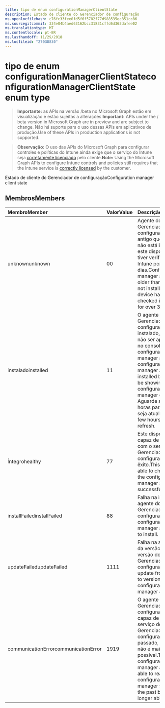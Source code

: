 ```yaml
---
title: tipo de enum configurationManagerClientState
description: Estado de cliente do Gerenciador de configuração
ms.openlocfilehash: c76fc33fee0fd5f6f5782f77d988535ec851cc86
ms.sourcegitcommit: 334e84b4aed63162bcc31831cffd6d363dafee02
ms.translationtype: MT
ms.contentlocale: pt-BR
ms.lasthandoff: 11/29/2018
ms.locfileid: "27038830"
---
```

# <a name="configurationmanagerclientstate-enum-type"></a><span data-ttu-id="e356f-103">tipo de enum configurationManagerClientState</span><span class="sxs-lookup"><span data-stu-id="e356f-103">configurationManagerClientState enum type</span></span>

> <span data-ttu-id="e356f-104">**Importante:** as APIs na versão /beta no Microsoft Graph estão em visualização e estão sujeitas a alterações.</span><span class="sxs-lookup"><span data-stu-id="e356f-104">**Important:** APIs under the / beta version in Microsoft Graph are in preview and are subject to change.</span></span> <span data-ttu-id="e356f-105">Não há suporte para o uso dessas APIs em aplicativos de produção.</span><span class="sxs-lookup"><span data-stu-id="e356f-105">Use of these APIs in production applications is not supported.</span></span>

> <span data-ttu-id="e356f-106">**Observação:** O uso das APIs do Microsoft Graph para configurar controles e políticas do Intune ainda exige que o serviço do Intune seja [corretamente licenciado](https://go.microsoft.com/fwlink/?linkid=839381) pelo cliente.</span><span class="sxs-lookup"><span data-stu-id="e356f-106">**Note:** Using the Microsoft Graph APIs to configure Intune controls and policies still requires that the Intune service is [correctly licensed](https://go.microsoft.com/fwlink/?linkid=839381) by the customer.</span></span>

<span data-ttu-id="e356f-107">Estado de cliente do Gerenciador de configuração</span><span class="sxs-lookup"><span data-stu-id="e356f-107">Configuration manager client state</span></span>
## <a name="members"></a><span data-ttu-id="e356f-108">Membros</span><span class="sxs-lookup"><span data-stu-id="e356f-108">Members</span></span>
|<span data-ttu-id="e356f-109">Membro</span><span class="sxs-lookup"><span data-stu-id="e356f-109">Member</span></span>|<span data-ttu-id="e356f-110">Valor</span><span class="sxs-lookup"><span data-stu-id="e356f-110">Value</span></span>|<span data-ttu-id="e356f-111">Descrição</span><span class="sxs-lookup"><span data-stu-id="e356f-111">Description</span></span>|
|:---|:---|:---|
|<span data-ttu-id="e356f-112">unknown</span><span class="sxs-lookup"><span data-stu-id="e356f-112">unknown</span></span>|<span data-ttu-id="e356f-113">0</span><span class="sxs-lookup"><span data-stu-id="e356f-113">0</span></span>|<span data-ttu-id="e356f-114">Agente do Gerenciador de configuração é mais antigo que 1806 ou não está instalado ou este dispositivo não tiver verificado em Intune por mais de 30 dias.</span><span class="sxs-lookup"><span data-stu-id="e356f-114">Configuration manager agent is older than 1806 or not installed or this device has not checked into Intune for over 30 days.</span></span>|
|<span data-ttu-id="e356f-115">instalado</span><span class="sxs-lookup"><span data-stu-id="e356f-115">installed</span></span>|<span data-ttu-id="e356f-116">1</span><span class="sxs-lookup"><span data-stu-id="e356f-116">1</span></span>|<span data-ttu-id="e356f-117">O agente do Gerenciador de configuração está instalado, mas pode não ser aparecendo no console do configuration manager ainda.</span><span class="sxs-lookup"><span data-stu-id="e356f-117">The configuration manager agent is installed but may not be showing up in the configuration manager console yet.</span></span> <span data-ttu-id="e356f-118">Aguarde algumas horas para que ele seja atualizada.</span><span class="sxs-lookup"><span data-stu-id="e356f-118">Wait a few hours for it to refresh.</span></span>|
|<span data-ttu-id="e356f-119">Íntegro</span><span class="sxs-lookup"><span data-stu-id="e356f-119">healthy</span></span>|<span data-ttu-id="e356f-120">7</span><span class="sxs-lookup"><span data-stu-id="e356f-120">7</span></span>|<span data-ttu-id="e356f-121">Este dispositivo foi capaz de check-in com o serviço do Gerenciador de configuração com êxito.</span><span class="sxs-lookup"><span data-stu-id="e356f-121">This device was able to check in with the configuration manager service successfully.</span></span>|
|<span data-ttu-id="e356f-122">installFailed</span><span class="sxs-lookup"><span data-stu-id="e356f-122">installFailed</span></span>|<span data-ttu-id="e356f-123">8</span><span class="sxs-lookup"><span data-stu-id="e356f-123">8</span></span>|<span data-ttu-id="e356f-124">Falha na instalação do agente do Gerenciador de configuração.</span><span class="sxs-lookup"><span data-stu-id="e356f-124">The configuration manager agent failed to install.</span></span>|
|<span data-ttu-id="e356f-125">updateFailed</span><span class="sxs-lookup"><span data-stu-id="e356f-125">updateFailed</span></span>|<span data-ttu-id="e356f-126">11</span><span class="sxs-lookup"><span data-stu-id="e356f-126">11</span></span>|<span data-ttu-id="e356f-127">Falha na atualização da versão x a y da versão do agente do Gerenciador de configuração.</span><span class="sxs-lookup"><span data-stu-id="e356f-127">The update from version x to version y of the configuration manager agent failed.</span></span> |
|<span data-ttu-id="e356f-128">communicationError</span><span class="sxs-lookup"><span data-stu-id="e356f-128">communicationError</span></span>|<span data-ttu-id="e356f-129">19</span><span class="sxs-lookup"><span data-stu-id="e356f-129">19</span></span>|<span data-ttu-id="e356f-130">O agente do Gerenciador de configuração foi capaz de acessar o serviço do Gerenciador de configuração no passado, mas agora não é mais possível.</span><span class="sxs-lookup"><span data-stu-id="e356f-130">The configuration manager agent was able to reach the configuration manager service in the past but is now no longer able to.</span></span> |





